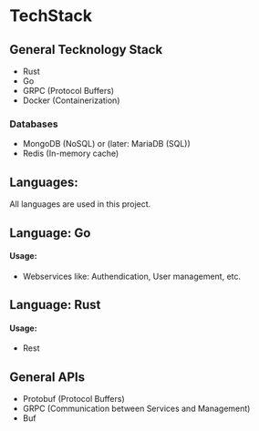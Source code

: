# TechStack

## General Tecknology Stack

- Rust 
- Go
- GRPC (Protocol Buffers)
- Docker (Containerization)


### Databases
- MongoDB (NoSQL) or (later: MariaDB (SQL))
- Redis (In-memory cache)

## Languages: 

All languages are used in this project.


## Language: Go

#### Usage:

- Webservices like: Authendication, User management, etc.

## Language: Rust

#### Usage:

- Rest 

## General APIs

- Protobuf (Protocol Buffers)
- GRPC (Communication between Services and Management)
- Buf 

